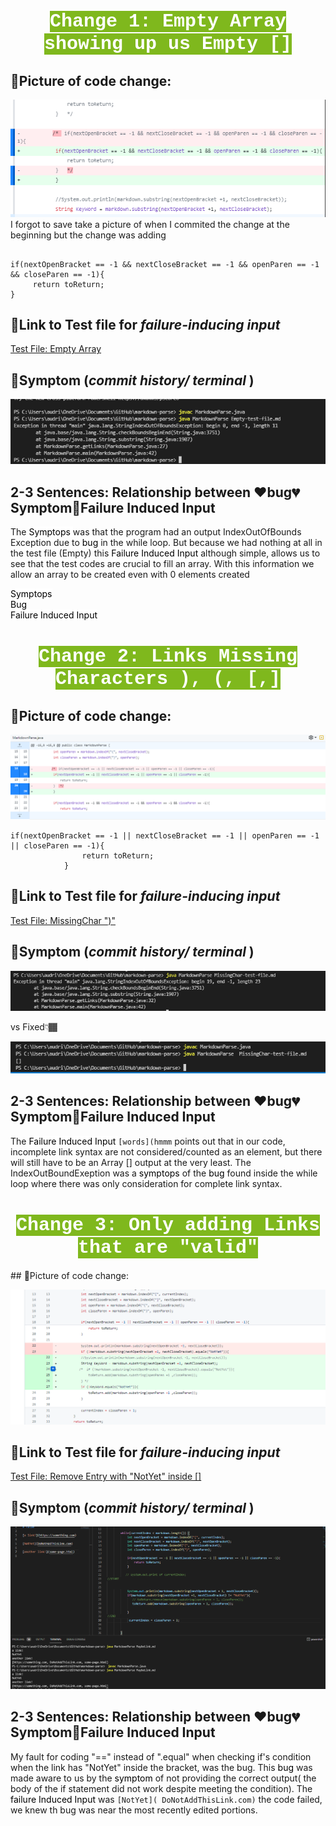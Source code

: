 <h1 align="center"> <mark style="background-color: #7fb81d ; color: white; font-size: 30px; font-family:Courier;"> <b> Change 1: Empty Array showing up us Empty [] </b> </mark> </h1>

## 📸Picture of code change: 
<img src="&.png">  
I forgot to save take a picture of when I commited the change at the beginning but the change was adding 

```

if(nextOpenBracket == -1 && nextCloseBracket == -1 && openParen == -1 && closeParen == -1){
     return toReturn;
}   
```
 
 
## 🔗Link to Test file for *failure-inducing input* 
[Test File: Empty Array](https://github.com/ansarav/markdown-parse/blob/8e4f3b942398ade970ef879c25437bec2c30cc13/Empty-test-file.md)


## 🤪Symptom (*commit history/ terminal* )
<img src="Term.png">  

## 2-3 Sentences: Relationship between ❤bug💔Symptom💖Failure Induced Input
The <mark style="background-color: white ; color: black;"> Symptops </mark>   was that the program had an output IndexOutOfBounds Exception due to <mark style="background-color: white ; color: black;"> bug </mark>    in the while loop. But because we had nothing at all in the test file (Empty) this <mark style="background-color: white ; color: black;"> Failure Induced Input </mark>   although simple, allows us to see that the test codes are crucial to fill an array. With this information we allow an array to be created even with 0 elements created 

<mark style="background-color: white ; color: black;"> Symptops </mark>  
<mark style="background-color: white ; color: black;"> Bug </mark>  
<mark style="background-color: white ; color: black;"> Failure Induced Input </mark>  

<h1 align="center"> <mark style="background-color: #7fb81d ; color: white; font-size: 30px; font-family:Courier;"> <b> Change 2: Links Missing Characters ), (, [,] </b> </mark> </h1>


## 📸Picture of code change: 
<img src = "or.png">

```
if(nextOpenBracket == -1 || nextCloseBracket == -1 || openParen == -1 || closeParen == -1){
                return toReturn;
            } 
```
 
## 🔗Link to Test file for *failure-inducing input* 
[Test File: MissingChar ")"](https://github.com/ansarav/markdown-parse/blob/9d11a96f9f99001a15a5191b1ca093210a74b74a/MissingChar-test-file.md)


## 🤪Symptom (*commit history/ terminal* )
 <img src="Lefalta.png">  
 

 vs Fixed👇🏾


 <img src= "fixed.png">

## 2-3 Sentences: Relationship between ❤bug💔Symptom💖Failure Induced Input
The <mark style="background-color: white ; color: black;"> Failure Induced Input </mark> `[words](hmmm` points out that in our code, incomplete link syntax are not considered/counted as an element, but there will still have to be an Array [] output at the very least. The IndexOutBoundExeption was a <mark style="background-color: white ; color: black;"> symptops </mark>  of the <mark style="background-color: white ; color: black;"> bug </mark>   found inside the while loop where there was only consideration for complete link syntax.


<h1 align="center"> <mark style="background-color: #7fb81d ; color: white; font-size: 30px; font-family:Courier;"> <b> Change 3: Only adding Links that are "valid" </b> </mark> </h1>
## 📸Picture of code change: 



 ![image](c3.png)
 
## 🔗Link to Test file for *failure-inducing input* 
[Test File: Remove Entry with "NotYet" inside []](https://github.com/ansarav/markdown-parse/blob/ad55c1e455ace2ae06aa713e39992ae7df71728e/MaybeLink.md)


## 🤪Symptom (*commit history/ terminal* )
<img src="c4.png"> 


## 2-3 Sentences: Relationship between ❤bug💔Symptom💖Failure Induced Input

My fault for coding "==" instead of ".equal" when checking if's condition when the link has "NotYet" inside the bracket, was the bug. This <mark style="background-color: white ; color: black;"> bug </mark>   was made aware to us by the <mark style="background-color: white ; color: black;"> symptom </mark>  of not providing the correct output( the body of the if statement did not work despite meeting the condition). The <mark style="background-color: white ; color: black;"> failure Induced Input </mark>   was ```[NotYet]( DoNotAddThisLink.com)``` the code failed, we knew th bug was near the most recently edited portions. 